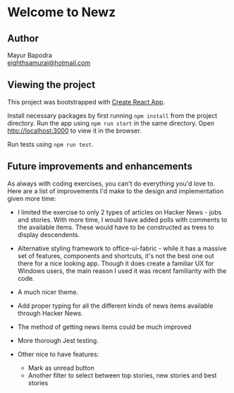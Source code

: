 # Welcome to Newz

## Author

Mayur Bapodra\
[eighthsamurai@hotmail.com](mailto:eighthsamurai@hotmail.com)

## Viewing the project

This project was bootstrapped with [Create React App](https://github.com/facebook/create-react-app).

Install necessary packages by first running `npm install` from the project directory. Run the app using `npm run start` in the same directory. Open [http://localhost:3000](http://localhost:3000) to view it in the browser.

Run tests using `npm run test`.

## Future improvements and enhancements

As always with coding exercises, you can't do everything you'd love to. Here are a list of improvements I'd make to the design and implementation given more time:

- I limited the exercise to only 2 types of articles on Hacker News - jobs and stories. With more time, I would have added polls with comments to the available items. These would have to be constructed as trees to display descendents.

- Alternative styling framework to office-ui-fabric - while it has a massive set of features, components and shortcuts, it's not the best one out there for a nice looking app. Though it does create a familiar UX for Windows users, the main reason I used it was recent familiarity with the code. 

- A much nicer theme. 

- Add proper typing for all the different kinds of news items available through Hacker News.

- The method of getting news items could be much improved

- More thorough Jest testing.

- Other nice to have features:
    - Mark as unread button
    - Another filter to select between top stories, new stories and best stories

